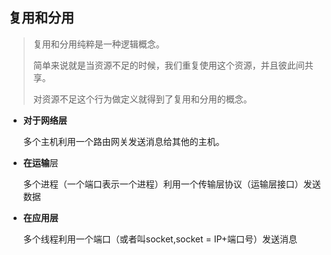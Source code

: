 ## 复用和分用

> 复用和分用纯粹是一种逻辑概念。
>
> 简单来说就是当资源不足的时候，我们重复使用这个资源，并且彼此间共享。
>
> 对资源不足这个行为做定义就得到了复用和分用的概念。

- **对于网络层**

  多个主机利用一个路由网关发送消息给其他的主机。

- **在运输**层

  多个进程（一个端口表示一个进程）利用一个传输层协议（运输层接口）发送数据

- **在应用层**

  多个线程利用一个端口（或者叫socket,socket = IP+端口号）发送消息



